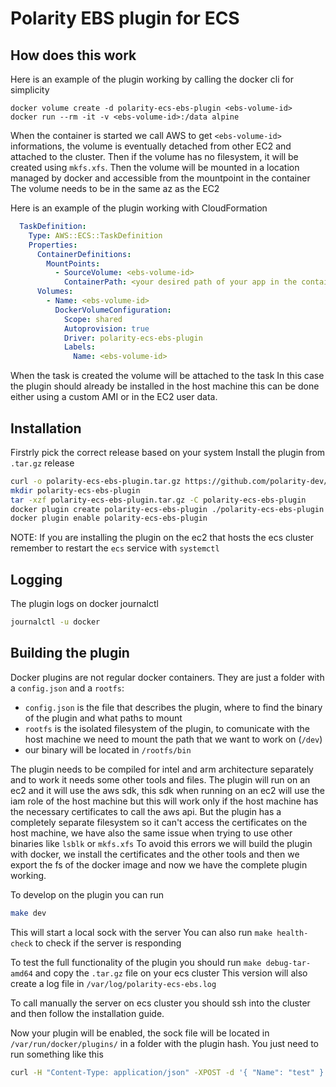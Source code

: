 # Polarity EBS plugin for ECS

## How does this work
Here is an example of the plugin working by calling the docker cli for simplicity
```
docker volume create -d polarity-ecs-ebs-plugin <ebs-volume-id>
docker run --rm -it -v <ebs-volume-id>:/data alpine
```
When the container is started we call AWS to get `<ebs-volume-id>` informations, the volume is eventually detached from other EC2 and attached to the cluster.
Then if the volume has no filesystem, it will be created using `mkfs.xfs`.
Then the volume will be mounted in a location managed by docker and accessible from the mountpoint in the container
The volume needs to be in the same az as the EC2

Here is an example of the plugin working with CloudFormation
```yml
  TaskDefinition:
    Type: AWS::ECS::TaskDefinition
    Properties:
      ContainerDefinitions:
        MountPoints:
          - SourceVolume: <ebs-volume-id>
            ContainerPath: <your desired path of your app in the container>
      Volumes:
        - Name: <ebs-volume-id>
          DockerVolumeConfiguration:
            Scope: shared
            Autoprovision: true
            Driver: polarity-ecs-ebs-plugin
            Labels:
              Name: <ebs-volume-id>

```
When the task is created the volume will be attached to the task
In this case the plugin should already be installed in the host machine this can be done either using a custom AMI or in the EC2 user data.


## Installation
Firstrly pick the correct release based on your system
Install the plugin from `.tar.gz` release
```sh
curl -o polarity-ecs-ebs-plugin.tar.gz https://github.com/polarity-dev/polarity-ecs-ebs-plugin/releases/download/<release_tag>/polarity-ecs-ebs-plugin.amd64.tar.gz # aws s3 cp <source> polarity-ecs-ebs-plugin.tar.gz
mkdir polarity-ecs-ebs-plugin
tar -xzf polarity-ecs-ebs-plugin.tar.gz -C polarity-ecs-ebs-plugin
docker plugin create polarity-ecs-ebs-plugin ./polarity-ecs-ebs-plugin
docker plugin enable polarity-ecs-ebs-plugin
```

NOTE: If you are installing the plugin on the ec2 that hosts the ecs cluster remember to restart the `ecs` service with `systemctl`

## Logging
The plugin logs on docker journalctl
```sh
journalctl -u docker
```

## Building the plugin
Docker plugins are not regular docker containers. They are just a folder with a `config.json` and a `rootfs`:
- `config.json` is the file that describes the plugin, where to find the binary of the plugin and what paths to mount
- `rootfs` is the isolated filesystem of the plugin, to comunicate with the host machine we need to mount the path that we want to work on (`/dev`)
- our binary will be located in `/rootfs/bin`

The plugin needs to be compiled for intel and arm architecture separately and to work it needs some other tools and files.
The plugin will run on an ec2 and it will use the aws sdk, this sdk when running on an ec2 will use the iam role of the host machine but this will work only if the host machine has the necessary certificates to call the aws api.
But the plugin has a completely separate filesystem so it can't access the certificates on the host machine, we have also the same issue when trying to use other binaries like `lsblk` or `mkfs.xfs`
To avoid this errors we will build the plugin with docker, we install the certificates and the other tools and then we export the fs of the docker image and now we have the complete plugin working.

To develop on the plugin you can run
```sh
make dev
```
This will start a local sock with the server
You can also run `make health-check` to check if the server is responding

To test the full functionality of the plugin you should run `make debug-tar-amd64` and copy the `.tar.gz` file on your ecs cluster
This version will also create a log file in `/var/log/polarity-ecs-ebs.log`

To call manually the server on ecs cluster you should ssh into the cluster and then follow the installation guide.

Now your plugin will be enabled, the sock file will be located in `/var/run/docker/plugins/` in a folder with the plugin hash.
You just need to run something like this
```sh
curl -H "Content-Type: application/json" -XPOST -d '{ "Name": "test" }' --unix-socket ./pl-ebs.sock http:/localhost/health
```
